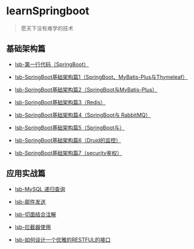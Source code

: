 # learnSpringboot
> 愿天下没有难学的技术

## 基础架构篇 

- [lsb-第一行代码（SpringBoot）](/lsb-helloworld)

- [lsb-SpringBoot基础架构篇1（SpringBoot、MyBatis-Plus与Thymeleaf）](/lsb-crub)

- [lsb-SpringBoot基础架构篇2（SpringBoot与MyBatis-Plus）](/lsb-crub-plus)

- [lsb-SpringBoot基础架构篇3（Redis）](/lsb-redistest)

- [lsb-SpringBoot基础架构篇4（SpringBoot与 RabbitMQ）](/lsb-mq)

- [lsb-SpringBoot基础架构篇5（SpringBoot与）]()

- [lsb-SpringBoot基础架构篇6（Druid的监控）](/lsb-druid)

- [lsb-SpringBoot基础架构篇7（security鉴权）](/lsb-security)


## 应用实战篇


- [lsb-MySQL 递归查询](/lsb-digui)

- [lsb-邮件发送](/lsb-email)

- [lsb-切面结合注解](/lsb-aop)

- [lsb-拦截器使用](/lsb-interceptor)

- [lsb-如何设计一个优雅的RESTFUL的接口](/lsb-restful)



